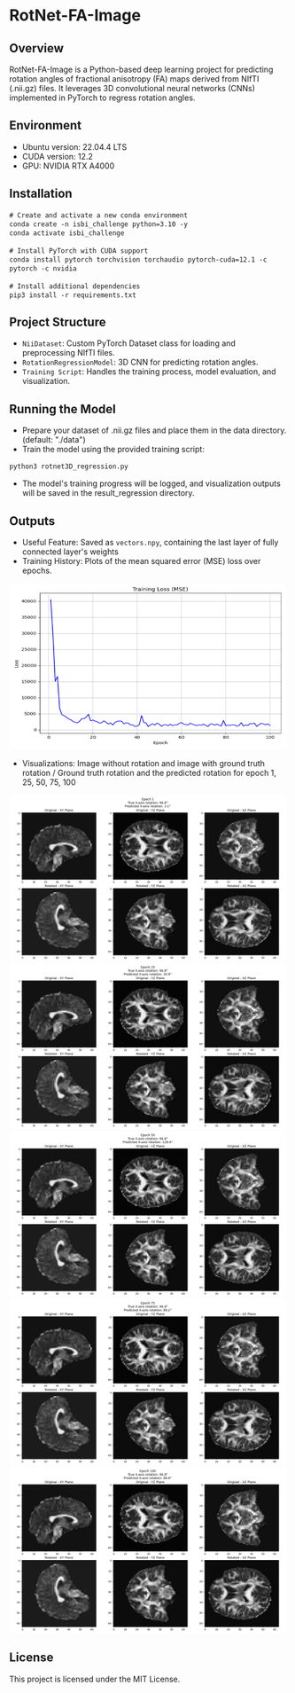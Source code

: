 # RotNet-FA-Image

## Overview
RotNet-FA-Image is a Python-based deep learning project for predicting rotation angles of fractional anisotropy (FA) maps derived from NIfTI (.nii.gz) files. It leverages 3D convolutional neural networks (CNNs) implemented in PyTorch to regress rotation angles.

## Environment
- Ubuntu version: 22.04.4 LTS 
- CUDA version: 12.2
- GPU: NVIDIA RTX A4000

## Installation
```
# Create and activate a new conda environment
conda create -n isbi_challenge python=3.10 -y
conda activate isbi_challenge

# Install PyTorch with CUDA support
conda install pytorch torchvision torchaudio pytorch-cuda=12.1 -c pytorch -c nvidia

# Install additional dependencies
pip3 install -r requirements.txt
```

## Project Structure
- `NiiDataset`: Custom PyTorch Dataset class for loading and preprocessing NIfTI files.
- `RotationRegressionModel`: 3D CNN for predicting rotation angles.
- `Training Script`: Handles the training process, model evaluation, and visualization.

## Running the Model
- Prepare your dataset of .nii.gz files and place them in the data directory. (default: "./data")
- Train the model using the provided training script:
```python
python3 rotnet3D_regression.py
```
- The model's training progress will be logged, and visualization outputs will be saved in the result_regression directory.

## Outputs
- Useful Feature: Saved as `vectors.npy`, containing the last layer of fully connected layer's weights
- Training History: Plots of the mean squared error (MSE) loss over epochs.
<img src="result_regression/training_history.png" alt="sample" width="500" height="300">

- Visualizations: Image without rotation and image with ground truth rotation / Ground truth rotation and the predicted rotation for epoch 1, 25, 50, 75, 100
<img src="result_regression/epoch_1/sample_prediction_0.png" alt="Epoch 1" width="500" height="300">
<img src="result_regression/epoch_25/sample_prediction_0.png" alt="Epoch 25" width="500" height="300">
<img src="result_regression/epoch_50/sample_prediction_0.png" alt="Epoch 50" width="500" height="300">
<img src="result_regression/epoch_75/sample_prediction_0.png" alt="Epoch 75" width="500" height="300">
<img src="result_regression/epoch_100/sample_prediction_0.png" alt="Epoch 100" width="500" height="300">

## License
This project is licensed under the MIT License.
